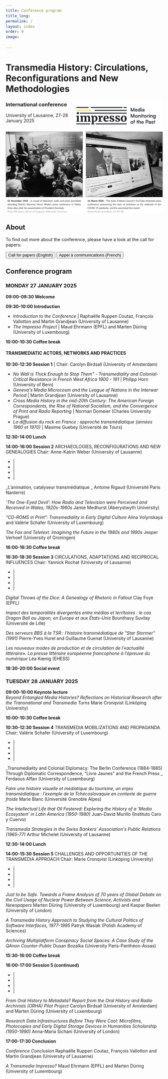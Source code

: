 ```yaml
---
title: Conference program
title_long: 
permalink: /
layout: index
order: 0
image: 

---
```


# Transmedia History: Circulations, Reconfigurations and New Methodologies
<img src="images/impresso.png" alt="image" width="300" height="auto" align="right">

### International conference
University of Lausanne, 27-28 January 2025

![Transmedia Conference](images/transmedia_illustration_en.png)

## About

To find out more about the conference, please have a look at the call for papers:

<button class="button button1" onclick="window.location.href='https://impresso.github.io/transmedia/en';">Call for papers (English)</button> <button class="button button1" onclick="window.location.href='https://impresso.github.io/transmedia/fr';">Appel à communications (French)</button>

## Conference program

### MONDAY 27 JANUARY 2025

**09:00-09:30 Welcome**

**09:30-10:00	Introduction**
<ul>
  <li><em>Introduction to the Conference</em> | Raphaëlle Ruppen Coutaz, François Vallotton and Martin Grandjean (University of Lausanne)</li>
  <li><em>The Impresso Project</em> | Maud Ehrmann (EPFL) and Marten Düring (University of Luxembourg)</li>
</ul>

**10:00-10:30	Coffee break**

#### TRANSMEDIATIC ACTORS, NETWORKS AND PRACTICES
**10:30-12:30	Session 1** | Chair: Carolyn Birdsall (University of Amsterdam)	

<ul>
  <li><em>No Wall is Thick Enough to Stop Them" - Transmediality and Colonial-Critical Resistance in French West Africa 1900 - 191</em> | Philipp Horn (University of Bern)</li>
  <li><em>Geneva's Media Microcosm and the League of Nations in the Interwar Period</em> | Martin Grandjean (University of Lausanne)</li>
  <li><em>Cross Media History in the mid-20th Century: The American Foreign Correspondents, the Rise of National Socialism, and the Convergence of Print and Radio Reporting</em> | Norman Domeier (Charles University Prague)</li>
  <li><em>La diffusion du rock en France : approche transmédiatique (années 1960 et 1970)</em> | Maxime Guebey (Université de Tours)</li>
</ul>
		
**12:30-14:00 Lunch**
		
**14:00-16:00	Session 2**
ARCHAEOLOGIES, RECONFIGURATIONS AND NEW GENEALOGIES
Chair: Anne-Katrin Weber (University of Lausanne) 	

<ul>
  <li><em></em> | </li>
  <li><em></em> | </li>
  <li><em></em> | </li>
  <li><em></em> | </li>
</ul>

_L’animation, catalyseur transmédiatique _
Antoine Rigaud (Université Paris Nanterre)

_‘The One-Eyed Devil’: How Radio and Television were Perceived and Received in Wales, 1920s-1960s_
Jamie Medhurst (Aberystwyth University)

_“CD-ROMS in Print”: Transmediality in Early Digital Culture_
Alina Volynskaya and Valérie Schafer (University of Luxembourg)

_The Fax and Teletext. Imagining the Future in the 1980s and 1990s_
Jesper Verhoef (University of Groningen)

**16:00-16:30 Coffee break**
		
**16:30-18:30	Session 3**
CIRCULATIONS, ADAPTATIONS AND RECIPROCAL INFLUENCES
Chair: Yannick Rochat (University of Lausanne)	

<ul>
  <li><em></em> | </li>
  <li><em></em> | </li>
  <li><em></em> | </li>
  <li><em></em> | </li>
</ul>

_Digital Throws of the Dice: A Genealogy of Rhetoric in Fallout_
Clay Foye (EPFL)

_Impact des temporalités divergentes entre médias et territoires : le cas Dragon Ball au Japon, en Europe et aux États-Unis_
Bounthavy Suvilay (Université de Lille)

_Des serveurs BBS à la TSR : l'histoire transmédiatique de "Star Stormer" (1991)_
Pierre-Yves Hurel and Guillaume Guenat (University of Lausanne)

_Les nouveaux modes de production et de circulation de l’«actualité littéraire». La presse littéraire européenne 
francophone à l’épreuve du numérique_
Léa Kœnig (EHESS)

**18:30-20:00 Social event**

### TUESDAY 28 JANUARY 2025

**09:00-10:00	Keynote lecture**	
_Beyond Entangled Media Histories? Reflections on Historical Research after the Transnational and Transmedia Turns_
Marie Cronqvist (Linköping University)
	
**10:00-10:30 Coffee break**

**10:30-12:30	Session 4**
TRANSMEDIA MOBILIZATIONS AND PROPAGANDA
Chair: Valérie Schafer (University of Luxembourg)	

<ul>
  <li><em></em> | </li>
  <li><em></em> | </li>
  <li><em></em> | </li>
  <li><em></em> | </li>
</ul>

_Transmediality and Colonial Diplomacy: The Berlin Conference (1884-1885) Through Diplomatic Correspondence, “Livre Jaunes” and the French Press _
Ferdaous Affan (University of Luxembourg)

_Faire une histoire visuelle et médiatique du tourisme, un enjeu transmédiatique : l’exemple de la Tchécoslovaquie en contexte de guerre froide_
Marie Blanc (Université Grenoble Alpes)

_The Intellectual Life that Oil Fostered: Exploring the History of a ‘Media Ecosystem’ in Latin America (1950-1980)_
Juan-David Murillo (Instituto Caro y Cuervo)

_Transmedia Strategies in the Swiss Bankers' Association's Public Relations (1965-77)_
Arthur Michelet (University of Lausanne)
		
**12:30-14:00 Lunch**
		
**14:00-15:30	Session 5**
CHALLENGES AND OPPORTUNITIES OF THE TRANSMEDIA APPROACH
Chair: Marie Cronqvist (Linköping University) 	

<ul>
  <li><em></em> | </li>
  <li><em></em> | </li>
  <li><em></em> | </li>
  <li><em></em> | </li>
</ul>

_Just to be Safe. Towards a Frame Analysis of 70 years of Global Debate on the Civil Usage of Nuclear Power Between Science, Activists and Newspapers_
Marten Düring (University of Luxembourg) and Kaspar Beelen (University of London)

_A Transmedia History Approach to Studying the Cultural Politics of Software Interfaces, 1977-1995_
Patryk Wasiak (Polish Academy of Sciences)

_Archiving Multiplatform Conspiracy Social Spaces: A Case Study of the QAnon Counter-Public_
Dusan Bozalka (University Paris-Panthéon-Assas)

**15:30-16:00	Coffee break**

**16:00-17:00	Session 5 (continued)**	

<ul>
  <li><em></em> | </li>
  <li><em></em> | </li>
  <li><em></em> | </li>
  <li><em></em> | </li>
</ul>

_From Oral History to Metadata? Report from the Oral History and Radio Archivists (ORHA) Pilot Project_
Carolyn Birdsall (University of Amsterdam) and Marten Düring (University of Luxembourg)

_Research Data Infrastructures Before They Were Cool: Microfilms, Photocopies and Early Digital Storage Devices in Humanities Scholarship (1950-1990)_
Anna-Maria Sichani (University of London)

**17:00-17:30	Conclusion**

_Conference Conclusion_
Raphaëlle Ruppen Coutaz, François Vallotton and Martin Grandjean (University of Lausanne)

_A Transmedia Impresso?_ 
Maud Ehrmann (EPFL) and Marten Düring (University of Luxembourg)
